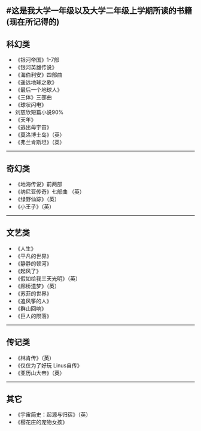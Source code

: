 #这是我大学一年级以及大学二年级上学期所读的书籍(现在所记得的)
---
## 科幻类

- 《银河帝国》1-7部
- 《银河英雄传说》
- 《海伯利安》四部曲
- 《遥远地球之歌》
- 《最后一个地球人》
- 《三体》三部曲
- 《球状闪电》
-  刘慈欣短篇小说90%
- 《天年》
- 《逃出母宇宙》
- 《莫洛博士岛》（英）
- 《弗兰肯斯坦》（英）
---
## 奇幻类

- 《地海传说》前两部
- 《纳尼亚传奇》七部曲 （英）
- 《绿野仙踪》（英）
- 《小王子》（英）
---
## 文艺类

- 《人生》
- 《平凡的世界》
- 《静静的顿河》
- 《起风了》
- 《假如给我三天光明》（英）
- 《廊桥遗梦》（英）
- 《苏菲的世界》
- 《追风筝的人》
- 《群山回响》
- 《巨人的陨落》

---
## 传记类

- 《林肯传》（英）
- 《仅仅为了好玩  Linus自传》
- 《亚历山大帝》（英）
---
## 其它

- 《宇宙简史：起源与归宿》（英）
- 《樱花庄的宠物女孩》

